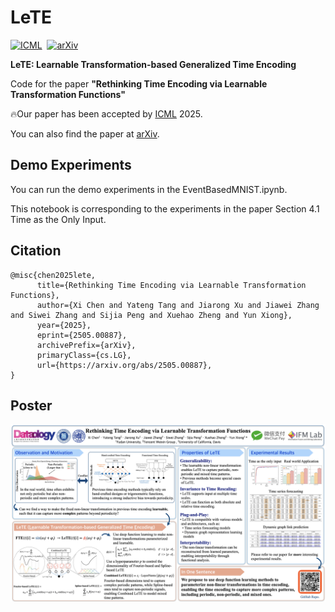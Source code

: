 # LeTE 
[![ICML](https://img.shields.io/badge/ICML%202025-blue.svg)](https://icml.cc/virtual/2025/poster/43983)&nbsp;
[![arXiv](https://img.shields.io/badge/arXiv%20paper-2505.00887-b31b1b.svg)](https://arxiv.org/abs/2505.00887)&nbsp; 

**LeTE: Learnable Transformation-based Generalized Time Encoding**

Code for the paper **"Rethinking Time Encoding via Learnable Transformation Functions"**

🔥Our paper has been accepted by [ICML](https://icml.cc/virtual/2025/poster/43983) 2025.

You can also find the paper at [arXiv](https://arxiv.org/pdf/2505.00887).


## Demo Experiments

You can run the demo experiments in the EventBasedMNIST.ipynb.

This notebook is corresponding to the experiments in the paper Section 4.1 Time as the Only Input.

## Citation

```bibtext
@misc{chen2025lete,
      title={Rethinking Time Encoding via Learnable Transformation Functions}, 
      author={Xi Chen and Yateng Tang and Jiarong Xu and Jiawei Zhang and Siwei Zhang and Sijia Peng and Xuehao Zheng and Yun Xiong},
      year={2025},
      eprint={2505.00887},
      archivePrefix={arXiv},
      primaryClass={cs.LG},
      url={https://arxiv.org/abs/2505.00887}, 
}
```

## Poster
![Poster](LeTE_ICML_Poster.png)
